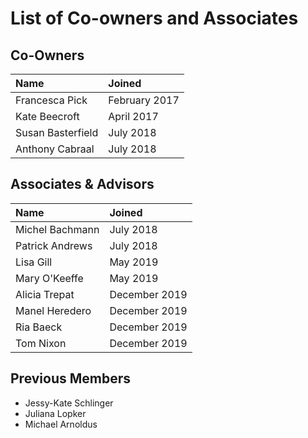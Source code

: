 # List of Co-owners and Associates

## Co-Owners

| Name | Joined |
| :--- | :--- |
| Francesca Pick | February 2017 |
| Kate Beecroft | April 2017 |
| Susan Basterfield | July 2018 |
| Anthony Cabraal | July 2018 |

## Associates & Advisors

| Name | Joined |
| :--- | :--- |
| Michel Bachmann | July 2018 |
| Patrick Andrews | July 2018 |
| Lisa Gill | May 2019 |
| Mary O'Keeffe | May 2019 |
| Alicia Trepat | December 2019 |
| Manel Heredero | December 2019 |
| Ria Baeck | December 2019 |
| Tom Nixon | December 2019 |

## Previous Members

* Jessy-Kate Schlinger 
* Juliana Lopker
* Michael Arnoldus

